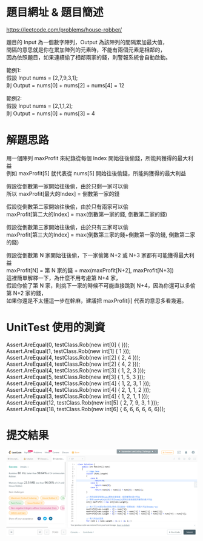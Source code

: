 # 題目網址 & 題目簡述  
https://leetcode.com/problems/house-robber/  
   
題目的 Input 為一個數字陣列，Output 為該陣列的間隔累加最大值，  
間隔的意思就是你在累加陣列的元素時，不能有兩個元素是相鄰的，    
因為依照題目，如果連續偷了相鄰兩家的錢，則警報系統會自動啟動。  

範例1:  
假設 Input nums = [2,7,9,3,1];  
則 Output = nums[0] + nums[2] + nums[4] = 12  

範例2:  
假設 Input nums = [2,1,1,2];  
則 Output = nums[0] + nums[3] = 4  
  
# 解題思路  
用一個陣列 maxProfit 來紀錄從每個 Index 開始往後偷錢，所能夠獲得的最大利益  
例如 maxProfit[5] 就代表從 nums[5] 開始往後偷錢，所能夠獲得的最大利益  

假設從倒數第一家開始往後偷，由於只剩一家可以偷  
所以 maxProfit[最大的Index] = 倒數第一家的錢     

假設從倒數第二家開始往後偷，由於只有兩家可以偷    
maxProfit[第二大的Index] = max(倒數第一家的錢, 倒數第二家的錢)  

假設從倒數第三家開始往後偷，由於只有三家可以偷  
maxProfit[第三大的Index] = max(倒數第三家的錢+倒數第一家的錢, 倒數第二家的錢)  

假設從倒數第 N 家開始往後偷，下一家偷第 N+2 或 N+3 家都有可能獲得最大利益  
maxProfit[N] = 第 N 家的錢 + max(maxProfit[N+2], maxProfit[N+3])  
這裡簡單解釋一下，為什麼不用考慮第 N+4 家，  
假設你偷了第 N 家，則挑下一家的時候不可能直接跳到 N+4，因為你還可以多偷第 N+2 家的錢，   
如果你還是不太懂這一步在幹麻，建議把 maxProfit[i] 代表的意思多看幾遍。  

# UnitTest 使用的測資  
Assert.AreEqual(0, testClass.Rob(new int[0] {  }));  
Assert.AreEqual(1, testClass.Rob(new int[1] { 1 }));  
Assert.AreEqual(4, testClass.Rob(new int[2] { 2, 4 }));  
Assert.AreEqual(4, testClass.Rob(new int[2] { 4, 2 }));  
Assert.AreEqual(4, testClass.Rob(new int[3] { 1, 2, 3 }));  
Assert.AreEqual(5, testClass.Rob(new int[3] { 1, 5, 3 }));  
Assert.AreEqual(4, testClass.Rob(new int[4] { 1, 2, 3, 1 }));  
Assert.AreEqual(4, testClass.Rob(new int[4] { 2, 1, 1, 2 }));   
Assert.AreEqual(3, testClass.Rob(new int[4] { 1, 2, 1, 1 }));  
Assert.AreEqual(12, testClass.Rob(new int[5] { 2, 7, 9, 3, 1 }));  
Assert.AreEqual(18, testClass.Rob(new int[6] { 6, 6, 6, 6, 6, 6}));  
  
# 提交結果  
![image](https://github.com/Jacky20200711/LeetCode/blob/master/Q198(House%20Robber)/SuccessShot.PNG?raw=true)
&emsp;
&emsp;
